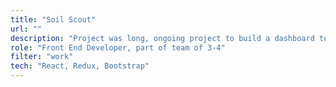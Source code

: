 ```yaml
---
title: "Soil Scout"
url: ""
description: "Project was long, ongoing project to build a dashboard to monitor Soil Scout-sensors' data using React."
role: "Front End Developer, part of team of 3-4"
filter: "work"
tech: "React, Redux, Bootstrap"
---
```

